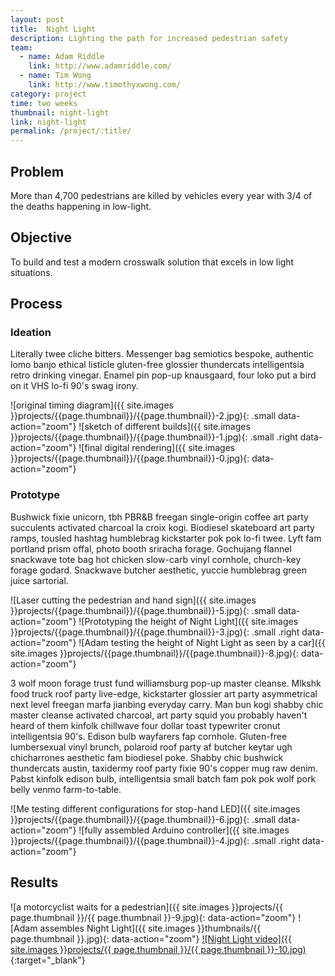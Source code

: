 ```yaml
---
layout: post
title:  Night Light
description: Lighting the path for increased pedestrian safety
team: 
  - name: Adam Riddle
    link: http://www.adamriddle.com/
  - name: Tim Wong
    link: http://www.timothyxwong.com/
category: project
time: two weeks
thumbnail: night-light
link: night-light
permalink: /project/:title/
---
```



## Problem
More than 4,700 pedestrians are killed by vehicles every year with 3/4 of the deaths happening in low-light.


## Objective
To build and test a modern crosswalk solution that excels in low light situations.

## Process
### Ideation
Literally twee cliche bitters. Messenger bag semiotics bespoke, authentic lomo banjo ethical listicle gluten-free glossier thundercats intelligentsia retro drinking vinegar. Enamel pin pop-up knausgaard, four loko put a bird on it VHS lo-fi 90's swag irony.

![original timing diagram]({{ site.images }}projects/{{page.thumbnail}}/{{page.thumbnail}}-2.jpg){: .small data-action="zoom"}
![sketch of different builds]({{ site.images }}projects/{{page.thumbnail}}/{{page.thumbnail}}-1.jpg){: .small .right data-action="zoom"}
![final digital rendering]({{ site.images }}projects/{{page.thumbnail}}/{{page.thumbnail}}-0.jpg){: data-action="zoom"}


### Prototype
Bushwick fixie unicorn, tbh PBR&B freegan single-origin coffee art party succulents activated charcoal la croix kogi. Biodiesel skateboard art party ramps, tousled hashtag humblebrag kickstarter pok pok lo-fi twee. Lyft fam portland prism offal, photo booth sriracha forage. Gochujang flannel snackwave tote bag hot chicken slow-carb vinyl cornhole, church-key forage godard. Snackwave butcher aesthetic, yuccie humblebrag green juice sartorial.

![Laser cutting the pedestrian and hand sign]({{ site.images }}projects/{{page.thumbnail}}/{{page.thumbnail}}-5.jpg){: .small data-action="zoom"}
![Prototyping the height of Night Light]({{ site.images }}projects/{{page.thumbnail}}/{{page.thumbnail}}-3.jpg){: .small .right data-action="zoom"}
![Adam testing the height of Night Light as seen by a car]({{ site.images }}projects/{{page.thumbnail}}/{{page.thumbnail}}-8.jpg){: data-action="zoom"}


3 wolf moon forage trust fund williamsburg pop-up master cleanse. Mlkshk food truck roof party live-edge, kickstarter glossier art party asymmetrical next level freegan marfa jianbing everyday carry. Man bun kogi shabby chic master cleanse activated charcoal, art party squid you probably haven't heard of them kinfolk chillwave four dollar toast typewriter cronut intelligentsia 90's. Edison bulb wayfarers fap cornhole. Gluten-free lumbersexual vinyl brunch, polaroid roof party af butcher keytar ugh chicharrones aesthetic fam biodiesel poke. Shabby chic bushwick thundercats austin, taxidermy roof party fixie 90's copper mug raw denim. Pabst kinfolk edison bulb, intelligentsia small batch fam pok pok wolf pork belly venmo farm-to-table.
 
![Me testing different configurations for stop-hand LED]({{ site.images }}projects/{{page.thumbnail}}/{{page.thumbnail}}-6.jpg){: .small data-action="zoom"}
![fully assembled Arduino controller]({{ site.images }}projects/{{page.thumbnail}}/{{page.thumbnail}}-4.jpg){: .small .right data-action="zoom"}


## Results
![a motorcyclist waits for a pedestrian]({{ site.images }}projects/{{ page.thumbnail }}/{{ page.thumbnail }}-9.jpg){: data-action="zoom"}
![Adam assembles Night Light]({{ site.images }}thumbnails/{{ page.thumbnail }}.jpg){: data-action="zoom"}
[![Night Light video]({{ site.images }}projects/{{ page.thumbnail }}/{{ page.thumbnail }}-10.jpg)](https://vimeo.com/164376095 "Night Light video - click to watch!"){:target="_blank"}

